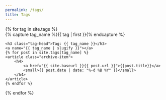 ```yaml
---
permalink: /tags/
title: Tags
---
```



<div id="archives">
{% for tag in site.tags %}
  <div class="archive-group">
    {% capture tag_name %}{{ tag | first }}{% endcapture %}
    <div id="#{{ tag_name | slugify }}"></div>
    <p></p>

    <h3 class="tag-head">Tag: {{ tag_name }}</h3>
    <a name="{{ tag_name | slugify }}"></a>
    {% for post in site.tags[tag_name] %}
    <article class="archive-item">
        <h4>
            <a href="{{ site.baseurl }}{{ post.url }}">{{post.title}}</a>
            <small>{{ post.date | date: "%-d %B %Y" }}</small>
        </h4>
    </article>
    {% endfor %}
  </div>
{% endfor %}
</div>
